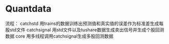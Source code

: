 # Quantdata

流程：
catchstd      	用trains的数据训练出预测值和真实值的误差作为标准差生成每股std文件
catchsignal     用std文件以及tushare数据生成卖出信号并生成个股回测数据
core            用多线程调用catchsignal生成多股回测数据

